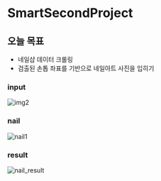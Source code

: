 # SmartSecondProject
## 오늘 목표
- 네일샵 데이터 크롤링
- 검출된 손톱 좌표를 기반으로 네일아트 사진을 입히기

### input
![img2](https://github.com/Jinkyun0328/SmartSecondProject/assets/123911778/31193fab-31be-43d1-b349-bfffaedfa0fc)

### nail
![nail1](https://github.com/Jinkyun0328/SmartSecondProject/assets/123911778/75decb6d-92fd-4d02-9b72-4a30a7c3087f)

### result
![nail_result](https://github.com/Jinkyun0328/SmartSecondProject/assets/123911778/c7c49199-2a9c-4b8b-b05f-c88dd1302a0d)

